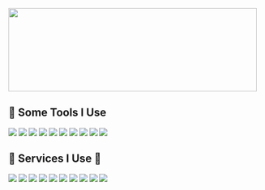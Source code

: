 <p>
  <img width="490" height="165" src="https://github-readme-stats.vercel.app/api?username=James-A-A&theme=dark&show_icons=true&icon_color=ffffff"/>
<p>
 <h2>🚀 Some Tools I Use</h2>
<img src="https://img.shields.io/badge/JavaScript-323330?style=flat-square&logo=javascript&logoColor=F7DF1E"/>
<img src="https://img.shields.io/badge/HTML5-E34F26?style=flat-square&logo=html5&logoColor=white">
<img src="https://img.shields.io/badge/json-5E5C5C?style=flat-square&logo=json&logoColor=white">
<img src="https://img.shields.io/badge/Python-FFD43B?style=flat-square&logo=python&logoColor=blue">
<img src="https://img.shields.io/badge/Node.js-339933?style=flat-square&logo=nodedotjs&logoColor=white">
<img src="https://img.shields.io/badge/Express.js-0000003?style=flat-square&logo=express&logoColor=white">
<img src="https://img.shields.io/badge/-NPM-CB3837?style=flat-square&logo=NPM&logoColor=white"/>
<img src="https://img.shields.io/badge/MongoDB-4EA94B?style=flat-square&logo=mongodb&logoColor=white">
<img src="https://img.shields.io/badge/MySQL-005C84B?style=flat-square&logo=mysql&logoColor=white">
<img src="https://img.shields.io/badge/SQLite-07405E?style=flat-square&logo=sqlite&logoColor=white">

<br>
  <h2> 📝 Services I Use 📝</h2>
<img src="https://img.shields.io/badge/-Visual%20Studio%20Code-23A9F2?style=flat-square&logo=Visual%20Studio%20Code&logoColor=white"/>
<img src="https://img.shields.io/badge/Railway-0B0D0E?logo=Railway">
<img src="https://img.shields.io/badge/replit-667881?style=flat-square&logo=replit&logoColor=white">
<img src="https://img.shields.io/badge/Heroku-430098?style=flat-square&logo=heroku&logoColor=white">
<img src="https://img.shields.io/badge/Glitch-2800ff?style=flat-square&logo=glitch&logoColor=white">
<img src="https://img.shields.io/badge/Oracle-F80000?style=flat-square&logo=oracle&logoColor=black">
<img src="https://img.shields.io/badge/-Github-181717?style=flat-square&logo=GitHub&logoColor=white"/>
<img src="https://img.shields.io/badge/-Google%20Cloud-4285F4?style=flat-square&logo=Google%20Cloud&logoColor=white"/>
<img src="https://img.shields.io/badge/-OVH%20Cloud-123F6D?style=flat-square&logo=OVH&logoColor=white"/>
<img src="https://img.shields.io/badge/Google%20Analytics-E37400?style=flat-square&logo=google%20analytics&logoColor=white">  


